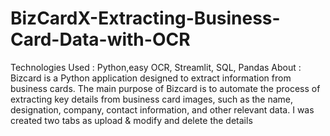 # BizCardX-Extracting-Business-Card-Data-with-OCR

Technologies Used : Python,easy OCR, Streamlit, SQL, Pandas
About : Bizcard is a Python application designed to extract information from business cards.
The main purpose of Bizcard is to automate the process of extracting key details from business card images, such as the name, designation, company, contact information, and other relevant data. I was created two tabs as upload & modify and delete the details
